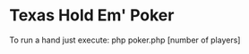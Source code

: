 Texas Hold Em' Poker
=============

To run a hand just execute:
    php poker.php [number of players]